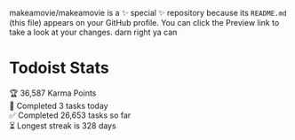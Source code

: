 makeamovie/makeamovie is a ✨ special ✨ repository because its `README.md` (this file) appears on your GitHub profile.
You can click the Preview link to take a look at your changes. darn right ya can

# Todoist Stats

<!-- TODO-IST:START -->
🏆  36,587 Karma Points           
🌸  Completed 3 tasks today           
✅  Completed 26,653 tasks so far           
⏳  Longest streak is 328 days
<!-- TODO-IST:END -->